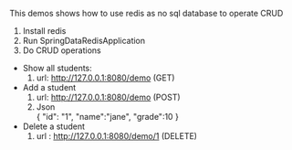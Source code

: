 This demos shows how to use redis as no sql database to operate CRUD

1. Install redis
2. Run SpringDataRedisApplication
3. Do CRUD operations

- Show all students:
   1. url: http://127.0.0.1:8080/demo (GET)
- Add a student
   1. url: http://127.0.0.1:8080/demo (POST)
   2. Json </br>
      {
      "id": "1",
      "name":"jane",
      "grade":10
      }
- Delete a student
   1. url : http://127.0.0.1:8080/demo/1  (DELETE)